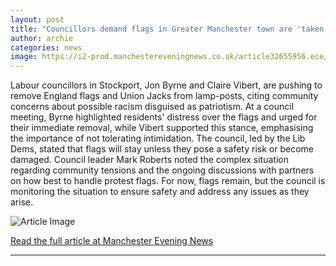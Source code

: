 ```yaml
---
layout: post
title: "Councillors demand flags in Greater Manchester town are 'taken down without delay'"
author: archie
categories: news
image: https://i2-prod.manchestereveningnews.co.uk/article32655956.ece/ALTERNATES/s1200/0_JS384047647.jpg
---
```

Labour councillors in Stockport, Jon Byrne and Claire Vibert, are pushing to remove England flags and Union Jacks from lamp-posts, citing community concerns about possible racism disguised as patriotism. At a council meeting, Byrne highlighted residents' distress over the flags and urged for their immediate removal, while Vibert supported this stance, emphasising the importance of not tolerating intimidation. The council, led by the Lib Dems, stated that flags will stay unless they pose a safety risk or become damaged. Council leader Mark Roberts noted the complex situation regarding community tensions and the ongoing discussions with partners on how best to handle protest flags. For now, flags remain, but the council is monitoring the situation to ensure safety and address any issues as they arise.

![Article Image](https://i2-prod.manchestereveningnews.co.uk/article32655956.ece/ALTERNATES/s1200/0_JS384047647.jpg)

[Read the full article at Manchester Evening News](https://www.manchestereveningnews.co.uk/news/greater-manchester-news/councillors-demand-flags-greater-manchester-32655947)

---
